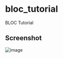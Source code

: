 # bloc_tutorial

BLOC Tutorial

## Screenshot

![image](https://github.com/user-attachments/assets/06e1192e-a24f-46dc-9582-d1e35c69a6f6)

